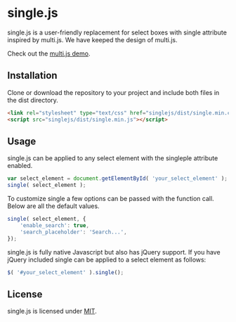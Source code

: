 single.js
=======

single.js is a user-friendly replacement for select boxes with single attribute inspired by multi.js. We have keeped the design of multi.js.

Check out the [multi.js demo](http://fabianlindfors.se/singlejs/).

Installation
-----
Clone or download the repository to your project and include both files in the dist directory.

```html
<link rel="stylesheet" type="text/css" href="singlejs/dist/single.min.css">
<script src="singlejs/dist/single.min.js"></script>
```

Usage
-----
single.js can be applied to any select element with the singleple attribute enabled.

```javascript
var select_element = document.getElementById( 'your_select_element' );
single( select_element );
```


To customize single a few options can be passed with the function call. Below are all the default values.

```javascript
single( select_element, {
    'enable_search': true,
    'search_placeholder': 'Search...',
});
```


single.js is fully native Javascript but also has jQuery support. If you have jQuery included single can be applied to a select element as follows:

```javascript
$( '#your_select_element' ).single();
```

License
-----
single.js is licensed under [MIT](https://github.com/Fabianlindfors/single.js/blob/master/LICENSE).
